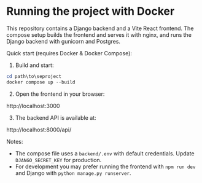# Running the project with Docker

This repository contains a Django backend and a Vite React frontend. The compose setup builds the frontend and serves it with nginx, and runs the Django backend with gunicorn and Postgres.

Quick start (requires Docker & Docker Compose):

1. Build and start:

```powershell
cd path\to\seproject
docker compose up --build
```

2. Open the frontend in your browser:

http://localhost:3000

3. The backend API is available at:

http://localhost:8000/api/

Notes:
- The compose file uses a `backend/.env` with default credentials. Update `DJANGO_SECRET_KEY` for production.
- For development you may prefer running the frontend with `npm run dev` and Django with `python manage.py runserver`.

